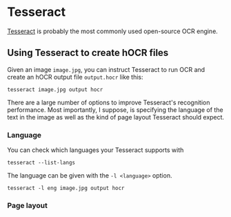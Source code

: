 # Tesseract

[Tesseract](https://github.com/tesseract-ocr/tesseract) is probably the most
commonly used open-source OCR engine.

## Using Tesseract to create hOCR files
Given an image `image.jpg`, you can instruct Tesseract to run OCR and create
an hOCR output file `output.hocr` like this:
```
tesseract image.jpg output hocr
```
There are a large number of options to improve Tesseract's recognition
performance. Most importantly, I suppose, is specifying the language of the
text in the image as well as the kind of page layout Tesseract should expect.

### Language
You can check which languages your Tesseract supports with
```
tesseract --list-langs
```
The language can be given with the `-l <language>` option.
```
tesseract -l eng image.jpg output hocr
```

### Page layout
